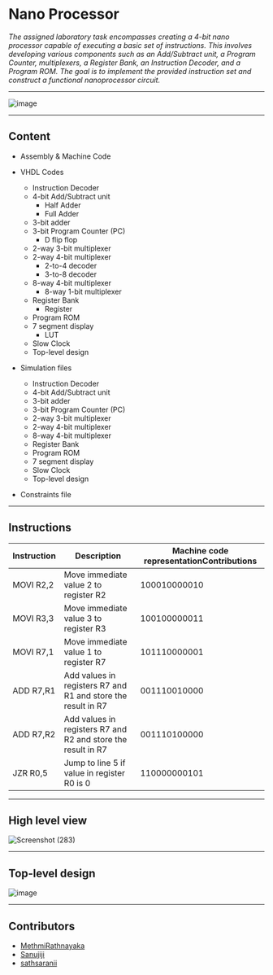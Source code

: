 # Nano Processor

*The assigned laboratory task encompasses creating a 4-bit nano processor capable of executing 
a basic set of instructions. This involves developing various components such as an Add/Subtract 
unit, a Program Counter, multiplexers, a Register Bank, an Instruction Decoder, and a Program 
ROM. The goal is to implement the provided instruction set and construct a functional 
nanoprocessor circuit.*

___

![image](https://github.com/PathumiRanasinghe/NanoProcessorDesignProject/assets/162596287/7781bbb1-a428-4d5d-91b6-12678bd09839)

___

## Content

* Assembly & Machine Code

* VHDL Codes
  * Instruction Decoder
  * 4-bit Add/Subtract unit
    * Half Adder
    * Full Adder
  * 3-bit adder
  * 3-bit Program Counter (PC)
    * D flip flop
  * 2-way 3-bit multiplexer
  * 2-way 4-bit multiplexer
    * 2-to-4 decoder
    * 3-to-8 decoder
  * 8-way 4-bit multiplexer
    * 8-way 1-bit multiplexer
  * Register Bank
    * Register
  * Program ROM
  * 7 segment display
    * LUT
  * Slow Clock
  * Top-level design

* Simulation files
  * Instruction Decoder
  * 4-bit Add/Subtract unit
  * 3-bit adder
  * 3-bit Program Counter (PC)
  * 2-way 3-bit multiplexer
  * 2-way 4-bit multiplexer
  * 8-way 4-bit multiplexer
  * Register Bank
  * Program ROM
  * 7 segment display
  * Slow Clock
  * Top-level design

* Constraints file

___

## Instructions

|   Instruction      |                   Description                                  | Machine code representationContributions|
|--------------------|----------------------------------------------------------------|-----------------------------------------|
|MOVI  R2,2          |Move immediate value 2 to register R2	                          | 100010000010                            |
|MOVI  R3,3          |	Move immediate value 3 to register R3	                        | 100100000011                            |
|MOVI  R7,1          |	Move immediate value 1 to register R7                         | 101110000001                            |
|ADD  R7,R1	         |Add values in registers R7 and R1 and store the result in R7	  | 001110010000                            |
|ADD  R7,R2	         |Add values in registers R7 and R2 and store the result in R7    | 001110100000                            |
|JZR  R0,5	         |Jump to line 5 if value in register R0 is 0 	                  | 110000000101                            |

___

## High level view

![Screenshot (283)](https://github.com/PathumiRanasinghe/NanoProcessorDesignProject/assets/162596287/0b44b812-68d8-475e-b9a3-c39213b759ad)

___

## Top-level design

![image](https://github.com/PathumiRanasinghe/NanoProcessorDesignProject/assets/162596287/b653e276-b35d-484f-a59d-f484e604ed27)

___

## Contributors

- [MethmiRathnayaka](https://github.com/MethmiRathnayaka)
- [Sanujiji](https://github.com/Sanujiji)
- [sathsaranii](https://github.com/sathsaranii)



